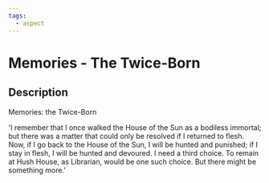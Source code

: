 ```yaml
---
tags:
  - aspect
---
```


# Memories - The Twice-Born

## Description
Memories: the Twice-Born

'I remember that I once walked the House of the Sun as a bodiless immortal; but there was a matter that could only be resolved if I returned to flesh. Now, if I go back to the House of the Sun, I will be hunted and punished; if I stay in flesh, I will be hunted and devoured. I need a third choice. To remain at Hush House, as Librarian, would be one such choice. But there might be something more.'